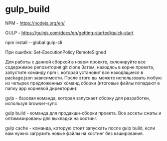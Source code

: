# gulp_build

NPM - https://nodejs.org/en/

GULP - https://gulpjs.com/docs/en/getting-started/quick-start

npm install --global gulp-cli
   
   
При ошибке: Set-ExecutionPolicy RemoteSigned

Для работы с данной сборкой в новом проекте, склонируйте все содержимое репозитория
git clone <this repo> Затем, находясь в корне проекта, запустите команду npm i, которая установит все находящиеся в package.json зависимости. После этого вы можете использовать любую из четырех предложенных команд сборки (итоговые файлы попадают в папку app корневой директории):
  
gulp - базовая команда, которая запускает сборку для разработки, используя browser-sync

gulp build - команда для продакшн-сборки проекта. Все ассеты сжаты и оптимизированы для выкладки на хостинг.

gulp cache - команда, которую стоит запускать после gulp build, если вам нужно загрузить новые файлы на хостинг без кэширования.
